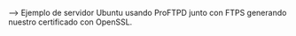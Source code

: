 --> Ejemplo de servidor Ubuntu usando ProFTPD junto con FTPS generando nuestro certificado con OpenSSL.